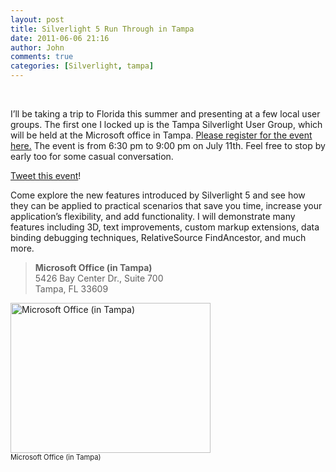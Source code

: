 ```yaml
---
layout: post
title: Silverlight 5 Run Through in Tampa
date: 2011-06-06 21:16
author: John
comments: true
categories: [Silverlight, tampa]
---
```

<p>&nbsp; <p>I’ll be taking a trip to Florida this summer and presenting at a few local user groups. The first one I locked up is the Tampa Silverlight User Group, which will be held at the Microsoft office in Tampa. <a href="http://jpapa.me/tampa0711">Please register for the event here.</a> The event is from 6:30 pm to 9:00 pm on July 11th. Feel free to stop by early too for some casual conversation. <p><a href="http://jpapa.me/tampa0711tweet">Tweet this event</a>! <p>Come explore the new features introduced by Silverlight 5 and see how they can be applied to practical scenarios that save you time, increase your application’s flexibility, and add functionality. I will demonstrate many features including 3D, text improvements, custom markup extensions, data binding debugging techniques, RelativeSource FindAncestor, and much more. </p> <blockquote> <p><b>Microsoft Office (in Tampa)</b><br>5426 Bay Center Dr., Suite 700 <br>Tampa, FL 33609</p></blockquote>  <div style="padding-bottom: 0px; margin: 0px; padding-left: 0px; padding-right: 0px; display: inline; float: none; padding-top: 0px" id="scid:84E294D0-71C9-4bd0-A0FE-95764E0368D9:21905e27-175d-456b-9dac-f65184da5b11" class="wlWriterEditableSmartContent"><a href="http://www.bing.com/maps/default.aspx?v=2&amp;cp=27.94418~-82.53729&amp;lvl=12&amp;style=r&amp;mkt=en-us&amp;FORM=LLWR" id="map-c1dc9f59-4ce4-4b8d-b613-017b65400ef0" alt="View map" title="View map"><img src="/wp-content/uploads/media/Windows-Live-Writer/Silverlight-5-in-Tampa_C5CD/map-1d5da002055b.jpg" width="320" height="240" alt="Microsoft Office (in Tampa)"></a><br><label for="map-c1dc9f59-4ce4-4b8d-b613-017b65400ef0" style="font-size:.8em;">Microsoft Office (in Tampa)</label></div>

